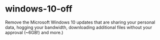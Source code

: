 # windows-10-off
Remove the Microsoft Windows 10 updates that are sharing your personal data, hogging your bandwidth, downloading additional files without your approval (~6GB!) and more.)
